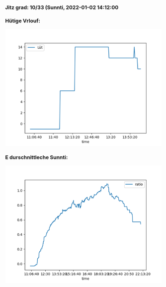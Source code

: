 ### Jitz grad: 10/33 (Sunnti, 2022-01-02 14:12:00

### Hütige Vrlouf:
![Graph](Today.png)

### E durschnittleche Sunnti:
![Graph](Sunnti.png)